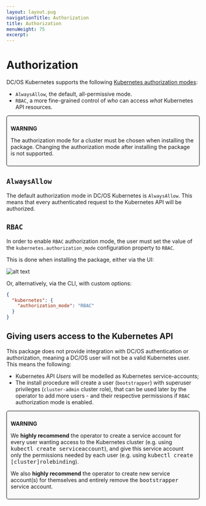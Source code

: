 ```yaml
---
layout: layout.pug
navigationTitle: Authorization
title: Authorization
menuWeight: 75
excerpt:
---
```


<!-- This source repo for this topic is https://github.com/mesosphere/dcos-kubernetes -->


# Authorization

DC/OS Kubernetes supports the following
[Kubernetes authorization modes](https://kubernetes.io/docs/reference/access-authn-authz/authorization/#authorization-modules):

- `AlwaysAllow`, the default, all-permissive mode.
- `RBAC`, a more fine-grained control of _who_ can access _what_ Kubernetes
  API resources.

<div style="border: thin solid black; background-color: #FAFAFA; border-radius: 5px; padding: 10px; margin-bottom: 20px;">
<p><b>WARNING</b></p>
<p>The authorization mode for a cluster must be chosen when installing the package. Changing the authorization mode after installing the package is not supported.</p>
</div>

## `AlwaysAllow`

The default authorization mode in DC/OS Kubernetes is `AlwaysAllow`. This means
that every authenticated request to the Kubernetes API will be authorized.

## `RBAC`

In order to enable `RBAC` authorization mode, the user must set the value of
the `kubernetes.authorization_mode` configuration property to `RBAC`.

This is done when installing the package, either via the UI:

![alt text](/services/kubernetes/1.1.0-1.10.3/img/authorization-mode.png "Authorization Mode")

Or, alternatively, via the CLI, with custom options:

```json
{
  "kubernetes": {
    "authorization_mode": "RBAC"
  }
}
```

## Giving users access to the Kubernetes API

This package does not provide integration with DC/OS authentication or
authorization, meaning a DC/OS user will not be a valid Kubernetes user.
This means the following:

- Kubernetes API _Users_ will be modelled as Kubernetes service-accounts;
- The install procedure will create a user (`bootstrapper`) with superuser
  privileges (`cluster-admin` cluster role), that can be used later by the
  operator to add more users - and their respective permissions if `RBAC`
  authorization mode is enabled.

<div style="border: thin solid black; background-color: #FAFAFA; border-radius: 5px; padding: 10px; margin-bottom: 20px;">
<p><b>WARNING</b></p>
<p>We <b>highly recommend</b> the operator to create a service account for every user wanting access to the Kubernetes cluster (e.g. using <tt>kubectl create serviceaccount</tt>), and give this service account only the permissions needed by each user (e.g. using <tt>kubectl create [cluster]rolebinding</tt>).</p>
<p>We also <b>highly recommend</b> the operator to create new service account(s) for themselves and entirely remove the <tt>bootstrapper</tt> service account.</p>
</div>
